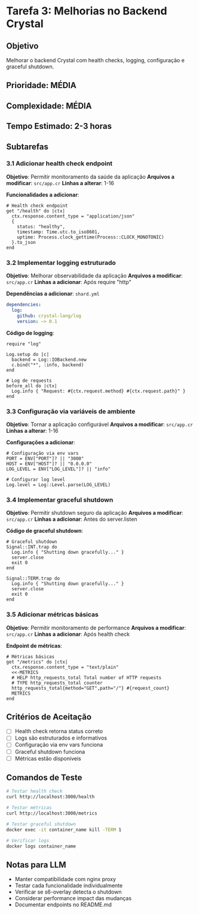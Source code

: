 # Tarefa 3: Melhorias no Backend Crystal

## Objetivo
Melhorar o backend Crystal com health checks, logging, configuração e graceful shutdown.

## Prioridade: MÉDIA
## Complexidade: MÉDIA
## Tempo Estimado: 2-3 horas

## Subtarefas

### 3.1 Adicionar health check endpoint
**Objetivo**: Permitir monitoramento da saúde da aplicação
**Arquivos a modificar**: `src/app.cr`
**Linhas a alterar**: 1-16

**Funcionalidades a adicionar**:
```crystal
# Health check endpoint
get "/health" do |ctx|
  ctx.response.content_type = "application/json"
  {
    status: "healthy",
    timestamp: Time.utc.to_iso8601,
    uptime: Process.clock_gettime(Process::CLOCK_MONOTONIC)
  }.to_json
end
```

### 3.2 Implementar logging estruturado
**Objetivo**: Melhorar observabilidade da aplicação
**Arquivos a modificar**: `src/app.cr`
**Linhas a adicionar**: Após require "http"

**Dependências a adicionar**: `shard.yml`
```yaml
dependencies:
  log:
    github: crystal-lang/log
    version: ~> 0.1
```

**Código de logging**:
```crystal
require "log"

Log.setup do |c|
  backend = Log::IOBackend.new
  c.bind("*", :info, backend)
end

# Log de requests
before_all do |ctx|
  Log.info { "Request: #{ctx.request.method} #{ctx.request.path}" }
end
```

### 3.3 Configuração via variáveis de ambiente
**Objetivo**: Tornar a aplicação configurável
**Arquivos a modificar**: `src/app.cr`
**Linhas a alterar**: 1-16

**Configurações a adicionar**:
```crystal
# Configuração via env vars
PORT = ENV["PORT"]? || "3000"
HOST = ENV["HOST"]? || "0.0.0.0"
LOG_LEVEL = ENV["LOG_LEVEL"]? || "info"

# Configurar log level
Log.level = Log::Level.parse(LOG_LEVEL)
```

### 3.4 Implementar graceful shutdown
**Objetivo**: Permitir shutdown seguro da aplicação
**Arquivos a modificar**: `src/app.cr`
**Linhas a adicionar**: Antes do server.listen

**Código de graceful shutdown**:
```crystal
# Graceful shutdown
Signal::INT.trap do
  Log.info { "Shutting down gracefully..." }
  server.close
  exit 0
end

Signal::TERM.trap do
  Log.info { "Shutting down gracefully..." }
  server.close
  exit 0
end
```

### 3.5 Adicionar métricas básicas
**Objetivo**: Permitir monitoramento de performance
**Arquivos a modificar**: `src/app.cr`
**Linhas a adicionar**: Após health check

**Endpoint de métricas**:
```crystal
# Métricas básicas
get "/metrics" do |ctx|
  ctx.response.content_type = "text/plain"
  <<-METRICS
  # HELP http_requests_total Total number of HTTP requests
  # TYPE http_requests_total counter
  http_requests_total{method="GET",path="/"} #{request_count}
  METRICS
end
```

## Critérios de Aceitação
- [ ] Health check retorna status correto
- [ ] Logs são estruturados e informativos
- [ ] Configuração via env vars funciona
- [ ] Graceful shutdown funciona
- [ ] Métricas estão disponíveis

## Comandos de Teste
```bash
# Testar health check
curl http://localhost:3000/health

# Testar métricas
curl http://localhost:3000/metrics

# Testar graceful shutdown
docker exec -it container_name kill -TERM 1

# Verificar logs
docker logs container_name
```

## Notas para LLM
- Manter compatibilidade com nginx proxy
- Testar cada funcionalidade individualmente
- Verificar se s6-overlay detecta o shutdown
- Considerar performance impact das mudanças
- Documentar endpoints no README.md
